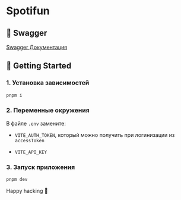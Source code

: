 # Spotifun

## 📗 Swagger

[Swagger Документация](https://spotifun.it-incubator.app/api)

## 🚀 Getting Started

### 1. Установка зависимостей

```bash
pnpm i
```

### 2. Переменные окружения

В файле `.env` замените:

- `VITE_AUTH_TOKEN`, который можно получить при логинизации из `accessToken`

- `VITE_API_KEY`

### 3. Запуск приложения

```bash
pnpm dev
```

Happy hacking 🚀

